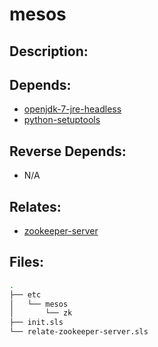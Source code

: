 # mesos

## Description:



## Depends:

  -  [openjdk-7-jre-headless](/salt/openjdk-7-jre-headless)
  -  [python-setuptools](/salt/python-setuptools)

## Reverse Depends:

  -  N/A

## Relates:

  -  [zookeeper-server](/salt/zookeeper-server)

## Files:

```bash
.
├── etc
│   └── mesos
│       └── zk
├── init.sls
└── relate-zookeeper-server.sls
```
